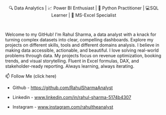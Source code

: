 <p align="center"> 🔍 Data Analytics | 📈 Power BI Enthusiast | 🐍 Python Practitioner | 💻SQL Learner | 🔢 MS-Excel Specialist  </p>
<br>

Welcome to my GitHub! I'm Rahul Sharma, a data analyst with a knack for turning complex datasets into clear, compelling dashboards.
Explore my projects on different skills, tools and different domains analysis. I believe in making data accessible, actionable, and beautiful.
I love solving real-world problems through data. My projects focus on revenue optimization, booking trends, and visual storytelling. 
Fluent in Excel formulas, DAX, and stakeholder-ready reporting. Always learning, always iterating.
<br>

📫 Follow Me (click here) <br>
- Github - https://github.com/RahulSharmaAnalyst <br>
- Linkedin - www.linkedin.com/in/rahul-sharma-5174b4307 <br>
- Instagram - www.instagram.com/rahultheanalyst
  
  <!---
RahulSharmaAnalyst/RahulSharmaAnalyst is a ✨ special ✨ repository because its `README.md` (this file) appears on your GitHub profile.
You can click the Preview link to take a look at your changes.
--->
